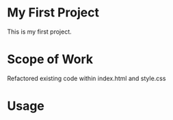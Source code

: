 # My First Project

This is my first project.

# Scope of Work

Refactored existing code within index.html and style.css

# Usage


